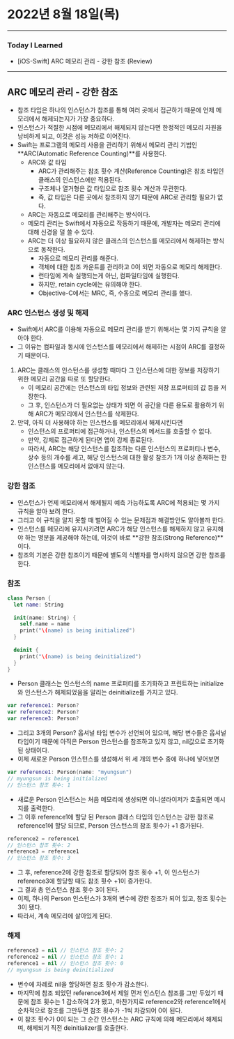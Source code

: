 # 2022년 8월 18일(목)

---

### Today I Learned

- [iOS-Swift] ARC 메모리 관리 - 강한 참조 (Review)

---

## ARC 메모리 관리 - 강한 참조

- 참조 타입은 하나의 인스턴스가 참조를 통해 여러 곳에서 접근하기 때문에 언제 메모리에서 해제되는지가 가장 중요하다.
- 인스턴스가 적절한 시점에 메모리에서 해제되지 않는다면 한정적인 메모리 자원을 낭비하게 되고, 이것은 성능 저하로 이어진다.
- Swift는 프로그램의 메모리 사용을 관리하기 위해서 메모리 관리 기법인 **ARC(Automatic Reference Counting)**를 사용한다.
  - ARC와 값 타임 
    - ARC가 관리해주는 참조 횟수 계산(Reference Counting)은 참조 타입인 클래스의 인스턴스에만 적용된다.
    - 구조체나 열거형은 값 타입으로 참조 횟수 계산과 무관한다.
    - 즉, 값 타입은 다른 곳에서 참조하지 않기 때문에 ARC로 관리할 필요가 없다.
  - ARC는 자동으로 메모리를 관리해주는 방식이다.
  - 메모리 관리는 Swift에서 자동으로 작동하기 때문에, 개발자는 메모리 관리에 대해 신경을 덜 쓸 수 있다.
  - ARC는 더 이상 필요하지 않은 클래스의 인스턴스를 메모리에서 해제하는 방식으로 동작한다.
    - 자동으로 메모리 관리를 해준다.
    - 객체에 대한 참조 카운트를 관리하고 0이 되면 자동으로 메모리 해제한다.
    - 런타임에 계속 실행되는게 아닌, 컴파일타임에 실행한다.
    - 하지만, retain cycle에는 유의해야 한다.
    - Objective-C에서는 MRC, 즉, 수동으로 메모리 관리를 했다.

### ARC 인스턴스 생성 및 해제

- Swift에서 ARC를 이용해 자동으로 메모리 관리를 받기 위해서는 몇 가지 규칙을 알아야 한다.
- 그 이유는 컴파일과 동시에 인스턴스를 메모리에서 해제하는 시점이 ARC를 결정하기 때문이다.

1. ARC는 클래스의 인스턴스를 생성할 때마다 그 인스턴스에 대한 정보를 저장하기 위한 메모리 공간을 따로 또 할당한다.
   - 이 메모리 공간에는 인스턴스의 타입 정보와 관련된 저장 프로퍼티의 값 등을 저장한다.
   - 그 후, 인스턴스가 더 필요없는 상태가 되면 이 공간을 다른 용도로 활용하기 위해 ARC가 메모리에서 인스턴스를 삭제한다.
2. 만약, 아직 더 사용해야 하는 인스턴스를 메모리에서 해제시킨다면 
   - 인스턴스의 프로퍼티에 접근하거나, 인스턴스의 메서드를 호출할 수 없다.
   - 만약, 강제로 접근하게 된다면 앱이 강제 종료된다.
   - 따라서, ARC는 해당 인스턴스를 참조하는 다른 인스턴스의 프로퍼티나 변수, 상수 등의 개수를 세고, 해당 인스턴스에 대한 활성 참조가 1개 이상 존재하는 한 인스턴스를 메모리에서 없애지 않는다.

### 강한 참조

- 인스턴스가 언제 메모리에서 해제될지 예측 가능하도록 ARC에 적용되는 몇 가지 규칙을 알아 보려 한다.
- 그리고 이 규칙을 알지 못할 때 벌어질 수 있는 문제점과 해결방안도 알아볼까 한다.
- 인스턴스를 메모리에 유지시키려면 ARC가 해당 인스턴스를 해제하지 않고 유지해야 하는 명분을 제공해야 하는데, 이것이 바로 **강한 참조(Strong Reference)**이다.
- 참조의 기본은 강한 참조이기 때문에 별도의 식별자를 명시하지 않으면 강한 참조를 한다.

### 참조 

```swift
class Person { 
  let name: String 
 
  init(name: String) {
    self.name = name 
    print("\(name) is being initialized")
  }
  
  deinit {
    print("\(name) is being deinitialized")
  }
}
```

- Person 클래스는 인스턴스의 name 프로퍼티를 초기화하고 프린트하는 initialize와 인스턴스가 해제되었음을 알리는 deinitialize를 가지고 있다.

```swift
var reference1: Person? 
var reference2: Person?
var reference3: Person?
```

- 그리고 3개의 Person? 옵셔널 타입 변수가 선언되어 있으며, 해당 변수들은 옵셔널 타입이기 때문에 아직은 Person 인스턴스를 참조하고 있지 않고, nil값으로 초기화된 상태이다.
- 이제 새로운 Person 인스턴스를 생성해서 위 세 개의 변수 중에 하나에 넣어보면

```swift
var reference1: Person(name: "myungsun")
// myungsun is being initialized
// 인스턴스 참조 횟수: 1
```

- 새로운 Person 인스턴스는 처음 메모리에 생성되면 이니셜라이저가 호출되면 메시지를 출력한다.
- 그 이후 reference1에 할당 된 Person 클래스 타입의 인스턴스는 강한 참조로 reference1에 할당 되므로, Person 인스턴스의 참조 횟수가 +1 증가된다.

```swift
reference2 = reference1 
// 인스턴스 참조 횟수: 2 
reference3 = reference1
// 인스턴스 참조 횟수: 3 
```

- 그 후, reference2에 강한 참조로 할당되어 참조 횟수 +1, 이 인스턴스가 reference3에 할당할 때도 참조 횟수 +1이 증가한다.
- 그 결과 총 인스턴스 참조 횟수 3이 된다. 
- 이제, 하나의 Person 인스턴스가 3개의 변수에 강한 참조가 되어 있고, 참조 횟수는 3이 됐다.
- 따라서, 계속 메모리에 살아있게 된다.

### 해제 

```swift
reference3 = nil // 인스턴스 참조 횟수: 2 
reference2 = nil // 인스턴스 참조 횟수: 1 
reference1 = nil // 인스턴스 참조 횟수: 0 
// myungsun is being deinitialized
```

- 변수에 차례로 nil을 할당하면 참조 횟수가 감소한다. 
- 마지막에 참조 되었던 reference3에서 제일 먼저 인스턴스 참조를 그만 두었기 때문에 참조 횟수는 1 감소하여 2가 됐고, 마찬가지로 reference2와 reference1에서 순차적으로 참조를 그만두면 참조 횟수가 -1씩 차감되어 0이 된다.
- 이 참조 횟수가 0이 되는 그 순간 인스턴스는 ARC 규칙에 의해 메모리에서 해제되며, 해제되기 직전 deinitializer를 호출한다. 

